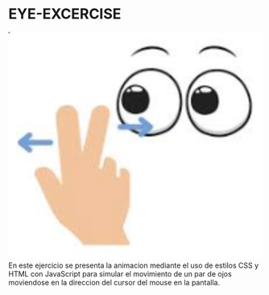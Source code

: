 # EYE-EXCERCISE
<img src= "project-2.jpg" width='3000'/>
En este ejercicio se presenta la animacion mediante el uso de estilos CSS y HTML con JavaScript para simular el movimiento de un par de ojos moviendose en la direccion del cursor del mouse en la pantalla. 
